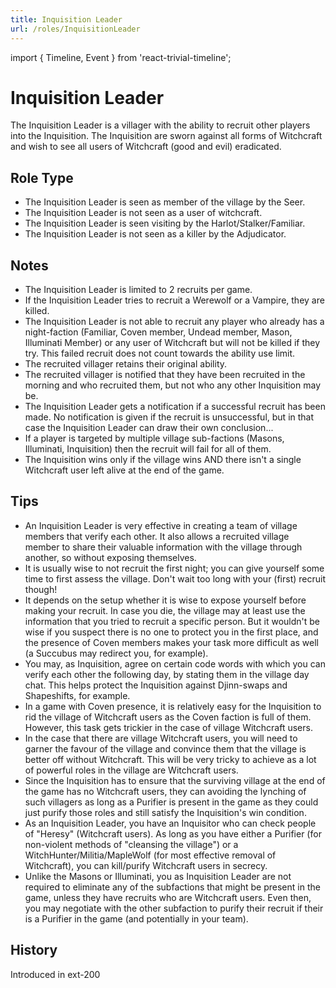 ```yaml
---
title: Inquisition Leader
url: /roles/InquisitionLeader
---
```


import { Timeline, Event } from 'react-trivial-timeline';

# Inquisition Leader

The Inquisition Leader is a villager with the ability to recruit other players into the Inquisition. The Inquisition are sworn against all forms of Witchcraft and wish to see all users of Witchcraft (good and evil) eradicated.

## Role Type

- The Inquisition Leader is seen as member of the village by the Seer.
- The Inquisition Leader is not seen as a user of witchcraft.
- The Inquisition Leader is seen visiting by the Harlot/Stalker/Familiar.
- The Inquisition Leader is not seen as a killer by the Adjudicator.

## Notes

- The Inquisition Leader is limited to 2 recruits per game.
- If the Inquisition Leader tries to recruit a Werewolf or a Vampire, they are killed.
- The Inquisition Leader is not able to recruit any player who already has a night-faction (Familiar, Coven member, Undead member, Mason, Illuminati Member) or any user of Witchcraft but will not be killed if they try. This failed recruit does not count towards the ability use limit.
- The recruited villager retains their original ability.
- The recruited villager is notified that they have been recruited in the morning and who recruited them, but not who any other Inquisition may be.
- The Inquisition Leader gets a notification if a successful recruit has been made. No notification is given if the recruit is unsuccessful, but in that case the Inquisition Leader can draw their own conclusion...
- If a player is targeted by multiple village sub-factions (Masons, Illuminati, Inquisition) then the recruit will fail for all of them.
- The Inquisition wins only if the village wins AND there isn't a single Witchcraft user left alive at the end of the game.

## Tips

- An Inquisition Leader is very effective in creating a team of village members that verify each other. It also allows a recruited village member to share their valuable information with the village through another, so without exposing themselves.
- It is usually wise to not recruit the first night; you can give yourself some time to first assess the village. Don't wait too long with your (first) recruit though!
- It depends on the setup whether it is wise to expose yourself before making your recruit. In case you die, the village may at least use the information that you tried to recruit a specific person. But it wouldn't be wise if you suspect there is no one to protect you in the first place, and the presence of Coven members makes your task more difficult as well (a Succubus may redirect you, for example).
- You may, as Inquisition, agree on certain code words with which you can verify each other the following day, by stating them in the village day chat. This helps protect the Inquisition against Djinn-swaps and Shapeshifts, for example.
- In a game with Coven presence, it is relatively easy for the Inquisition to rid the village of Witchcraft users as the Coven faction is full of them. However, this task gets trickier in the case of village Witchcraft users.
- In the case that there are village Witchcraft users, you will need to garner the favour of the village and convince them that the village is better off without Witchcraft. This will be very tricky to achieve as a lot of powerful roles in the village are Witchcraft users.
- Since the Inquisition has to ensure that the surviving village at the end of the game has no Witchcraft users, they can avoiding the lynching of such villagers as long as a Purifier is present in the game as they could just purify those roles and still satisfy the Inquisition's win condition.
- As an Inquisition Leader, you have an Inquisitor who can check people of "Heresy" (Witchcraft users). As long as you have either a Purifier (for non-violent methods of "cleansing the village") or a WitchHunter/Militia/MapleWolf (for most effective removal of Witchcraft), you can kill/purify Witchcraft users in secrecy.
- Unlike the Masons or Illuminati, you as Inquisition Leader are not required to eliminate any of the subfactions that might be present in the game, unless they have recruits who are Witchcraft users. Even then, you may negotiate with the other subfaction to purify their recruit if their is a Purifier in the game (and potentially in your team).

## History

<Timeline lineColor="white">
  <Event interval="2018-01-01">Introduced in ext-200</Event>
</Timeline>
